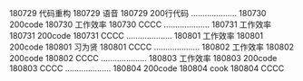 180729  代码重构
180729  语音
180729  200行代码
....................
180730  200code
180730  工作效率
180730  CCCC
....................
180731  工作效率
180731  200code
180731  CCCC
....................
180801  工作效率
180801  200code
180801  习为贤
180801  CCCC
....................
180802  工作效率
180802  200code
180802  CCCC
....................
180803  工作效率
180803  200code
180803  CCCC
....................
180804  200code
180804  cook
180804  CCCC
